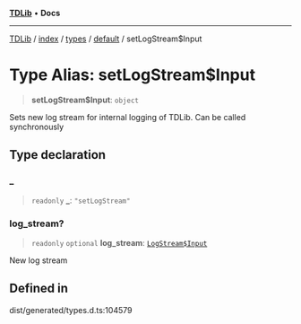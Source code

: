 [**TDLib**](../../../../../../README.md) • **Docs**

***

[TDLib](../../../../../../modules.md) / [index](../../../../../README.md) / [types](../../../README.md) / [default](../README.md) / setLogStream$Input

# Type Alias: setLogStream$Input

> **setLogStream$Input**: `object`

Sets new log stream for internal logging of TDLib. Can be called synchronously

## Type declaration

### \_

> `readonly` **\_**: `"setLogStream"`

### log\_stream?

> `readonly` `optional` **log\_stream**: [`LogStream$Input`](LogStream$Input.md)

New log stream

## Defined in

dist/generated/types.d.ts:104579
